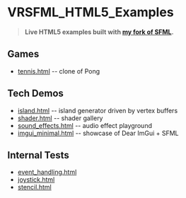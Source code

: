 # VRSFML_HTML5_Examples

> **Live HTML5 examples built with [my fork of SFML](https://github.com/vittorioromeo/SFML/tree/wip_emcc).**

## Games

- [tennis.html](tennis.html) -- clone of Pong

## Tech Demos

- [island.html](island.html) -- island generator driven by vertex buffers
- [shader.html](shader.html) -- shader gallery
- [sound_effects.html](sound_effects.html) -- audio effect playground
- [imgui_minimal.html](imgui_minimal.html) -- showcase of Dear ImGui + SFML
  
## Internal Tests

- [event_handling.html](event_handling.html)
- [joystick.html](joystick.html)
- [stencil.html](stencil.html)
